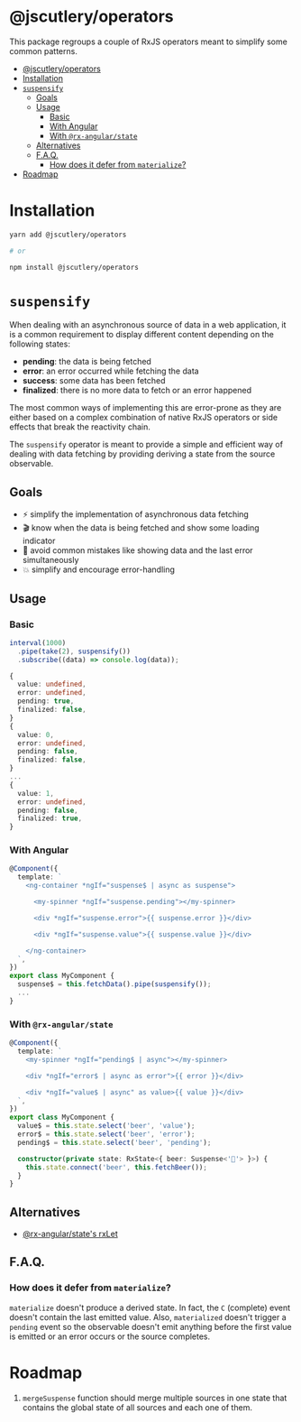 # @jscutlery/operators

This package regroups a couple of RxJS operators meant to simplify some common patterns.

- [@jscutlery/operators](#jscutleryoperators)
- [Installation](#installation)
- [`suspensify`](#suspensify)
  - [Goals](#goals)
  - [Usage](#usage)
    - [Basic](#basic)
    - [With Angular](#with-angular)
    - [With `@rx-angular/state`](#with-rx-angularstate)
  - [Alternatives](#alternatives)
  - [F.A.Q.](#faq)
    - [How does it defer from `materialize`?](#how-does-it-defer-from-materialize)
- [Roadmap](#roadmap)

# Installation

```sh
yarn add @jscutlery/operators

# or

npm install @jscutlery/operators
```

# `suspensify`

When dealing with an asynchronous source of data in a web application, it is a common requirement to display different content depending on the following states:

- **pending**: the data is being fetched
- **error**: an error occurred while fetching the data
- **success**: some data has been fetched
- **finalized**: there is no more data to fetch or an error happened

The most common ways of implementing this are error-prone as they are either based on a complex combination of native RxJS operators or side effects that break the reactivity chain.

The `suspensify` operator is meant to provide a simple and efficient way of dealing with data fetching by providing deriving a state from the source observable.

## Goals

- ⚡️ simplify the implementation of asynchronous data fetching
- 🎬 know when the data is being fetched and show some loading indicator
- 🐞 avoid common mistakes like showing data and the last error simultaneously
- 💥 simplify and encourage error-handling

## Usage

### Basic

```ts
interval(1000)
  .pipe(take(2), suspensify())
  .subscribe((data) => console.log(data));
```

```ts
{
  value: undefined,
  error: undefined,
  pending: true,
  finalized: false,
}
{
  value: 0,
  error: undefined,
  pending: false,
  finalized: false,
}
...
{
  value: 1,
  error: undefined,
  pending: false,
  finalized: true,
}
```

### With Angular

```ts
@Component({
  template: `
    <ng-container *ngIf="suspense$ | async as suspense">

      <my-spinner *ngIf="suspense.pending"></my-spinner>

      <div *ngIf="suspense.error">{{ suspense.error }}</div>

      <div *ngIf="suspense.value">{{ suspense.value }}</div>

    </ng-container>
  `,
})
export class MyComponent {
  suspense$ = this.fetchData().pipe(suspensify());
  ...
}
```

### With `@rx-angular/state`

```ts
@Component({
  template: `
    <my-spinner *ngIf="pending$ | async"></my-spinner>

    <div *ngIf="error$ | async as error">{{ error }}</div>

    <div *ngIf="value$ | async" as value>{{ value }}</div>
  `,
})
export class MyComponent {
  value$ = this.state.select('beer', 'value');
  error$ = this.state.select('beer', 'error');
  pending$ = this.state.select('beer', 'pending');

  constructor(private state: RxState<{ beer: Suspense<'🍻'> }>) {
    this.state.connect('beer', this.fetchBeer());
  }
}
```

## Alternatives

- [@rx-angular/state's rxLet](https://www.rx-angular.io/docs/template/api/let-directive)

## F.A.Q.

### How does it defer from `materialize`?

`materialize` doesn't produce a derived state. In fact, the `C` (complete) event doesn't contain the last emitted value.
Also, `materialized` doesn't trigger a `pending` event so the observable doesn't emit anything before the first value is emitted or an error occurs or the source completes.

# Roadmap

1. `mergeSuspense` function should merge multiple sources in one state that contains the global state of all sources and each one of them.
